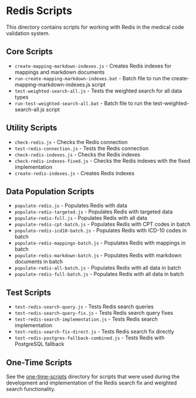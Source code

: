 # Redis Scripts

This directory contains scripts for working with Redis in the medical code validation system.

## Core Scripts

- `create-mapping-markdown-indexes.js` - Creates Redis indexes for mappings and markdown documents
- `run-create-mapping-markdown-indexes.bat` - Batch file to run the create-mapping-markdown-indexes.js script
- `test-weighted-search-all.js` - Tests the weighted search for all data types
- `run-test-weighted-search-all.bat` - Batch file to run the test-weighted-search-all.js script

## Utility Scripts

- `check-redis.js` - Checks the Redis connection
- `test-redis-connection.js` - Tests the Redis connection
- `check-redis-indexes.js` - Checks the Redis indexes
- `check-redis-indexes-fixed.js` - Checks the Redis indexes with the fixed implementation
- `create-redis-indexes.js` - Creates Redis indexes

## Data Population Scripts

- `populate-redis.js` - Populates Redis with data
- `populate-redis-targeted.js` - Populates Redis with targeted data
- `populate-redis-full.js` - Populates Redis with all data
- `populate-redis-cpt-batch.js` - Populates Redis with CPT codes in batch
- `populate-redis-icd10-batch.js` - Populates Redis with ICD-10 codes in batch
- `populate-redis-mappings-batch.js` - Populates Redis with mappings in batch
- `populate-redis-markdown-batch.js` - Populates Redis with markdown documents in batch
- `populate-redis-all-batch.js` - Populates Redis with all data in batch
- `populate-redis-full-batch.js` - Populates Redis with all data in batch

## Test Scripts

- `test-redis-search-query.js` - Tests Redis search queries
- `test-redis-search-query-fix.js` - Tests Redis search query fixes
- `test-redis-search-implementation.js` - Tests Redis search implementation
- `test-redis-search-fix-direct.js` - Tests Redis search fix directly
- `test-redis-postgres-fallback-combined.js` - Tests Redis with PostgreSQL fallback

## One-Time Scripts

See the [one-time-scripts](./one-time-scripts) directory for scripts that were used during the development and implementation of the Redis search fix and weighted search functionality.